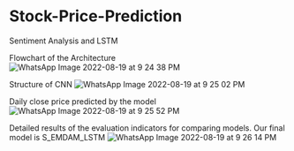 # Stock-Price-Prediction
Sentiment Analysis and LSTM

Flowchart of the Architecture
![WhatsApp Image 2022-08-19 at 9 24 38 PM](https://user-images.githubusercontent.com/73030180/185661821-81eaa637-a173-4aa3-a7f2-d60c3238831a.jpeg)

Structure of CNN
![WhatsApp Image 2022-08-19 at 9 25 02 PM](https://user-images.githubusercontent.com/73030180/185661839-8bcdb6a9-0a2c-45ae-832d-65e7daf25c42.jpeg)



Daily close price predicted by the model
![WhatsApp Image 2022-08-19 at 9 25 52 PM](https://user-images.githubusercontent.com/73030180/185661848-27ba9fb1-be85-4f2b-b6f1-28f583d3d868.jpeg)


Detailed results of the evaluation indicators for comparing models. Our final model is S_EMDAM_LSTM
![WhatsApp Image 2022-08-19 at 9 26 14 PM](https://user-images.githubusercontent.com/73030180/185661859-94f700a1-377a-4faa-b6c8-7f25d5bd0148.jpeg)

